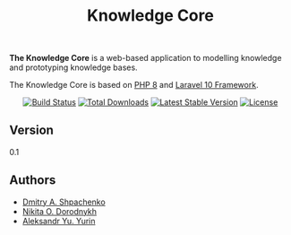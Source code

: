 <p align="center">
    <h1 align="center">Knowledge Core</h1>
    <br />
</p>

**The Knowledge Core** is a web-based application to modelling knowledge and prototyping knowledge bases.

The Knowledge Core is based on [PHP 8](https://www.php.net/releases/8.0/ru.php) and [Laravel 10 Framework](https://laravel.com/docs/10.x/releases).

<p align="center">
<a href="https://github.com/laravel/framework/actions"><img src="https://github.com/laravel/framework/workflows/tests/badge.svg" alt="Build Status"></a>
<a href="https://packagist.org/packages/laravel/framework"><img src="https://img.shields.io/packagist/dt/laravel/framework" alt="Total Downloads"></a>
<a href="https://packagist.org/packages/laravel/framework"><img src="https://img.shields.io/packagist/v/laravel/framework" alt="Latest Stable Version"></a>
<a href="https://packagist.org/packages/laravel/framework"><img src="https://img.shields.io/packagist/l/laravel/framework" alt="License"></a>
</p>

## Version

0.1

## Authors
* [Dmitry A. Shpachenko](mailto:demix357@mail.ru)
* [Nikita O. Dorodnykh](mailto:tualatin32@mail.ru)
* [Aleksandr Yu. Yurin](mailto:iskander@icc.ru)
